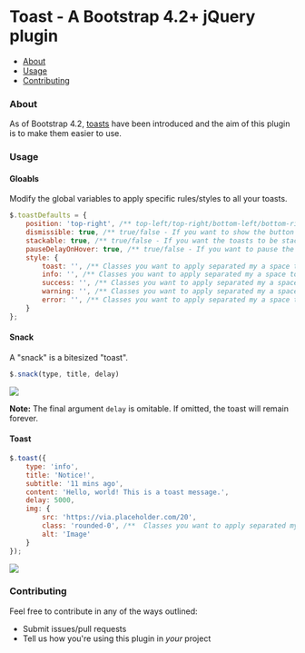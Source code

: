 # Toast - A Bootstrap 4.2+ jQuery plugin

* [About](#about)
* [Usage](#usage)
* [Contributing](#contributing)

### About

As of Bootstrap 4.2, [toasts](https://getbootstrap.com/docs/4.2/components/toasts/) have been introduced and the aim of this plugin is to make them easier to use.

### Usage

#### Gloabls

Modify the global variables to apply specific rules/styles to all your toasts.

```javascript
$.toastDefaults = {
    position: 'top-right', /** top-left/top-right/bottom-left/bottom-right - Where the toast will show up **/
    dismissible: true, /** true/false - If you want to show the button to dismiss the toast manually **/
    stackable: true, /** true/false - If you want the toasts to be stackable **/
    pauseDelayOnHover: true, /** true/false - If you want to pause the delay of toast when hovering over the toast **/
    style: {
        toast: '', /** Classes you want to apply separated my a space to each created toast element (.toast) **/
        info: '', /** Classes you want to apply separated my a space to modify the "info" type style  **/
        success: '', /** Classes you want to apply separated my a space to modify the "success" type style  **/
        warning: '', /** Classes you want to apply separated my a space to modify the "warning" type style  **/
        error: '', /** Classes you want to apply separated my a space to modify the "error" type style  **/
    }
};
```

#### Snack

A "snack" is a bitesized "toast".

```javascript
$.snack(type, title, delay)
```
<img src="https://i.gyazo.com/165671094c4c956bf89a05f4d9f089b1.png">

**Note:** The final argument `delay` is omitable. If omitted, the toast will remain forever.

#### Toast

```javascript
$.toast({
    type: 'info',
    title: 'Notice!',
    subtitle: '11 mins ago',
    content: 'Hello, world! This is a toast message.',
    delay: 5000,
    img: {
        src: 'https://via.placeholder.com/20',
        class: 'rounded-0', /**  Classes you want to apply separated my a space to modify the image **/
        alt: 'Image'
    }
});
```

<img src="https://i.gyazo.com/63c444e180d5d18ef8a71df2969cc0cc.png">

### Contributing

Feel free to contribute in any of the ways outlined:

- Submit issues/pull requests
- Tell us how you're using this plugin in *your* project
